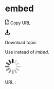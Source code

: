 # embed

![Copy URL](media/embed/Copy.png)
Copy URL

![Download](media/embed/Download.png)

Download topic

Use instead of *imbed*.

![In progress](media/embed/activity-large.gif)

URL :
